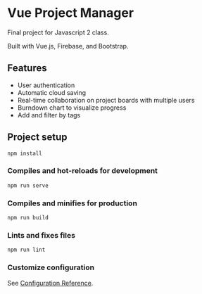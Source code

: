# Vue Project Manager

Final project for Javascript 2 class.

Built with Vue.js, Firebase, and Bootstrap.

## Features
* User authentication
* Automatic cloud saving
* Real-time collaboration on project boards with multiple users
* Burndown chart to visualize progress
* Add and filter by tags

## Project setup
```
npm install
```

### Compiles and hot-reloads for development
```
npm run serve
```

### Compiles and minifies for production
```
npm run build
```

### Lints and fixes files
```
npm run lint
```

### Customize configuration
See [Configuration Reference](https://cli.vuejs.org/config/).
